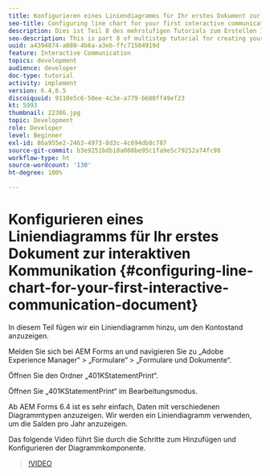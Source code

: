 ```yaml
---
title: Konfigurieren eines Liniendiagramms für Ihr erstes Dokument zur interaktiven Kommunikation
seo-title: Configuring line chart for your first interactive communication document
description: Dies ist Teil 8 des mehrstufigen Tutorials zum Erstellen Ihres ersten Dokuments zur interaktiven Kommunikation für den Druckkanal. In diesem Teil fügen wir ein Liniendiagramm hinzu, um den Kontostand anzuzeigen.
seo-description: This is part 8 of multistep tutorial for creating your first interactive communications document for the print channel. In this part, we will add a Line chart to display the account balance.
uuid: a4394874-a080-4b6a-a3eb-ffc71504919d
feature: Interactive Communication
topics: development
audience: developer
doc-type: tutorial
activity: implement
version: 6.4,6.5
discoiquuid: 9110e5c6-50ee-4c3e-a779-b680ff49ef23
kt: 5993
thumbnail: 22386.jpg
topic: Development
role: Developer
level: Beginner
exl-id: 86a955e2-2463-4973-8d3c-4c694db8c787
source-git-commit: b3e9251bdb18a008be95c1fa9e5c79252a74fc98
workflow-type: ht
source-wordcount: '130'
ht-degree: 100%

---
```


# Konfigurieren eines Liniendiagramms für Ihr erstes Dokument zur interaktiven Kommunikation {#configuring-line-chart-for-your-first-interactive-communication-document}

In diesem Teil fügen wir ein Liniendiagramm hinzu, um den Kontostand anzuzeigen.

Melden Sie sich bei AEM Forms an und navigieren Sie zu „Adobe Experience Manager“ > „Formulare“ > „Formulare und Dokumente“.

Öffnen Sie den Ordner „401KStatementPrint“.

Öffnen Sie „401KStatementPrint“ im Bearbeitungsmodus.

Ab AEM Forms 6.4 ist es sehr einfach, Daten mit verschiedenen Diagrammtypen anzuzeigen. Wir werden ein Liniendiagramm verwenden, um die Salden pro Jahr anzuzeigen.

Das folgende Video führt Sie durch die Schritte zum Hinzufügen und Konfigurieren der Diagrammkomponente.

>[!VIDEO](https://video.tv.adobe.com/v/22386?quality=12&learn=on)
